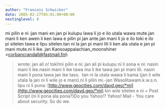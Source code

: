 ```yaml
---
author: "Francois Schwicker"
date: 2005-02-27T05:01:00+00:00
nestinglevel: 0
---
```

mi pilin e ni :jan mani en jan pi kulupu lawa li jo e ilo utala wawa mute.jan mani li ken awen li ken lawa e pilin pi jan ante.jan mani li jo e ilo toki e ilo pi sitelen tawa e lipu sitelen.tan ni la jan pi mani lili li ken ala utala e jan pi mani mute.ni li ike. jan Kansoappalachian\_moonshiner <[corbancrandall@fastmail.fm](mailto://corbancrandall@fastmail.fm)\
> wrote:
jan ali o! toki!mi pilin e ni: jan ali pi kulupu ni li sona e ni: nasin mani li ike.nasin mani li ike tawa ma li ike tawa jan pi mani lili. nasin mani li pona tawa jan ike taso.  tan ni la utala wawa li kama (jan li wile utala la jan ni li wile jo e mani).ni li pilin mi.-jan Wasolitawam.k.w.s.n. lipu ni li pona: [http://www.geocities.com/davd.geo/*mi](http://www.geocities.com/davd.geo/*mi) kin wile sitelen e ni = Post Script (ni li pona ala pona?)Do you Yahoo!? Yahoo! Mail - You care about security. So do we.